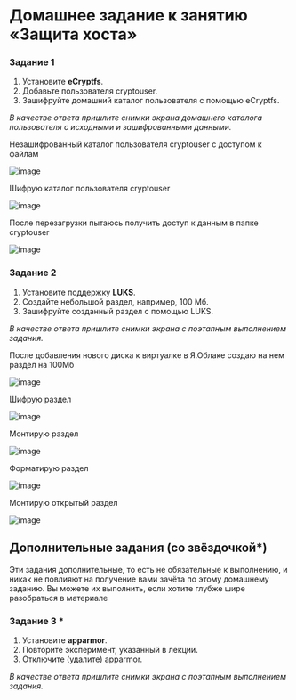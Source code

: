 # Домашнее задание к занятию  «Защита хоста»

### Задание 1

1. Установите **eCryptfs**.
2. Добавьте пользователя cryptouser.
3. Зашифруйте домашний каталог пользователя с помощью eCryptfs.


*В качестве ответа  пришлите снимки экрана домашнего каталога пользователя с исходными и зашифрованными данными.*

Незашифрованный каталог пользователя cryptouser с доступом к файлам

![image](https://github.com/Belovant/ds-ts/assets/107868869/15a938a5-0245-45f7-883d-f220bdc67fd1)

Шифрую каталог пользователя cryptouser

![image](https://github.com/Belovant/ds-ts/assets/107868869/8fc0b440-cda4-49c0-8099-df8cb044af58)

После перезагрузки пытаюсь получить доступ к данным в папке cryptouser

![image](https://github.com/Belovant/ds-ts/assets/107868869/e096e7b6-b83d-4aff-bf11-9e9c851e4d7f)

### Задание 2

1. Установите поддержку **LUKS**.
2. Создайте небольшой раздел, например, 100 Мб.
3. Зашифруйте созданный раздел с помощью LUKS.

*В качестве ответа пришлите снимки экрана с поэтапным выполнением задания.*

После добавления нового диска к виртуалке в Я.Облаке создаю на нем раздел на 100Мб

![image](https://github.com/Belovant/ds-ts/assets/107868869/81cb89b6-18e8-4219-bd20-f380ba03a3ca)

Шифрую раздел 

![image](https://github.com/Belovant/ds-ts/assets/107868869/0868f28c-292a-4b75-8d06-5d5055ba27d8)

Монтирую раздел

![image](https://github.com/Belovant/ds-ts/assets/107868869/70dbc034-c2e6-4ffb-8536-993b6c1ee67a)

Форматирую раздел

![image](https://github.com/Belovant/ds-ts/assets/107868869/d98a4958-4157-45e2-a2cc-36b2340669fb)

Монтирую открытый раздел

![image](https://github.com/Belovant/ds-ts/assets/107868869/fbf94c93-6c6f-4f74-9ab6-f9a31acdb6bc)

## Дополнительные задания (со звёздочкой*)

Эти задания дополнительные, то есть не обязательные к выполнению, и никак не повлияют на получение вами зачёта по этому домашнему заданию. Вы можете их выполнить, если хотите глубже шире разобраться в материале

### Задание 3 *

1. Установите **apparmor**.
2. Повторите эксперимент, указанный в лекции.
3. Отключите (удалите) apparmor.


*В качестве ответа пришлите снимки экрана с поэтапным выполнением задания.*
